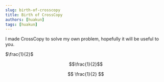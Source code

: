 ```yaml
---
slug: birth-of-crosscopy
title: Birth of CrossCopy
authors: [huakun]
tags: [huakun]
---
```


I made CrossCopy to solve my own problem, hopefully it will be useful to you.


$\frac{1}{2}$

$$\frac{1}{2}$$


$$
\frac{1}{2}
$$